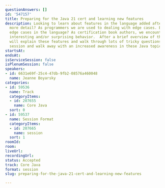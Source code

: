 ```yaml
---
questionAnswers: []
id: '547157'
title: Preparing for the Java 21 cert and learning new features
description: Looking to learn about features in the language added after Java 17 in
  more detail? As programmers we are used to dealing with edge cases. But what about
  edge cases in the language? As certification book authors, we encounter lots of
  interesting and/or surprising behavior.  After a brief overview of the cert, we
  will explain these features and walk through lots of tricky questions. Come to this
  session and walk away with an increased awareness in these Java topics.
startsAt: 
endsAt: 
isServiceSession: false
isPlenumSession: false
speakers:
- id: 6631e69f-25c4-47db-9fb2-08576a460048
  name: Jeanne Boyarsky
categories:
- id: 59536
  name: Track
  categoryItems:
  - id: 207655
    name: Core Java
  sort: 0
- id: 59537
  name: Session Format
  categoryItems:
  - id: 207665
    name: session
  sort: 1
roomId: 
room: 
liveUrl: 
recordingUrl: 
status: Accepted
track: Core Java
format: session
slug: preparing-for-the-java-21-cert-and-learning-new-features

---
```

